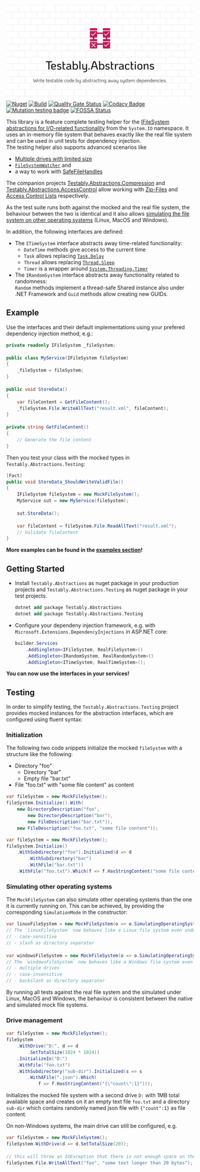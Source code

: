 ![Testably.Abstractions](https://raw.githubusercontent.com/Testably/Testably.Abstractions/main/Docs/Images/social-preview.png)  
[![Nuget](https://img.shields.io/nuget/v/Testably.Abstractions)](https://www.nuget.org/packages/Testably.Abstractions)
[![Build](https://github.com/Testably/Testably.Abstractions/actions/workflows/build.yml/badge.svg)](https://github.com/Testably/Testably.Abstractions/actions/workflows/build.yml)
[![Quality Gate Status](https://sonarcloud.io/api/project_badges/measure?project=Testably_Testably.Abstractions&branch=main&metric=alert_status)](https://sonarcloud.io/summary/overall?id=Testably_Testably.Abstractions)
[![Codacy Badge](https://app.codacy.com/project/badge/Coverage/5b9b2f79950447a69d69037b43acd590)](https://app.codacy.com/gh/Testably/Testably.Abstractions/dashboard?utm_source=gh&utm_medium=referral&utm_content=&utm_campaign=Badge_coverage)
[![Mutation testing badge](https://img.shields.io/endpoint?style=flat&url=https%3A%2F%2Fbadge-api.stryker-mutator.io%2Fgithub.com%2FTestably%2FTestably.Abstractions%2Fmain)](https://dashboard.stryker-mutator.io/reports/github.com/Testably/Testably.Abstractions/main)
[![FOSSA Status](https://app.fossa.com/api/projects/git%2Bgithub.com%2FTestably%2FTestably.Abstractions.svg?type=shield&issueType=license)](https://app.fossa.com/projects/git%2Bgithub.com%2FTestably%2FTestably.Abstractions?ref=badge_shield&issueType=license)

This library is a feature complete testing helper for the [IFileSystem abstractions for I/O-related functionality](https://github.com/TestableIO/System.IO.Abstractions) from the `System.IO` namespace. It uses an in-memory file system that behaves exactly like the real file system and can be used in unit tests for dependency injection.  
The testing helper also supports advanced scenarios like
- [Multiple drives with limited size](Examples/DriveManagement/README.md)
- [`FileSystemWatcher`](Examples/FileSystemWatcher/README.md) and
- a way to work with [SafeFileHandles](Examples/SafeFileHandle/README.md)

The companion projects [Testably.Abstractions.Compression](https://www.nuget.org/packages/Testably.Abstractions.Compression) and [Testably.Abstractions.AccessControl](https://www.nuget.org/packages/Testably.Abstractions.AccessControl) allow working with [Zip-Files](Examples/ZipFile/README.md) and [Access Control Lists](Examples/AccessControlLists/README.md) respectively.

As the test suite runs both against the mocked and the real file system, the behaviour between the two is identical and it also allows [simulating the file system on other operating systems](#simulating-other-operating-systems) (Linux, MacOS and Windows).

In addition, the following interfaces are defined:
- The `ITimeSystem` interface abstracts away time-related functionality:  
  - `DateTime` methods give access to the current time
  - `Task` allows replacing [`Task.Delay`](https://learn.microsoft.com/en-us/dotnet/api/system.threading.tasks.task.delay)
  - `Thread` allows replacing [`Thread.Sleep`](https://learn.microsoft.com/en-us/dotnet/api/system.threading.thread.sleep)
  - `Timer` is a wrapper around [`System.Threading.Timer`](https://learn.microsoft.com/en-us/dotnet/api/system.threading.timer)
- The `IRandomSystem` interface abstracts away functionality related to randomness:  
  `Random` methods implement a thread-safe Shared instance also under .NET Framework and `Guid` methods allow creating new GUIDs.

## Example
Use the interfaces and their default implementations using your prefered dependency injection method, e.g.:
```csharp
private readonly IFileSystem _fileSystem;

public class MyService(IFileSystem fileSystem)
{
    _fileSystem = fileSystem;
}

public void StoreData()
{
    var fileContent = GetFileContent();
    _fileSystem.File.WriteAllText("result.xml", fileContent);
}

private string GetFileContent()
{
    // Generate the file content
}
```

Then you test your class with the mocked types in `Testably.Abstractions.Testing`:
```csharp
[Fact]
public void StoreData_ShouldWriteValidFile()
{
    IFileSystem fileSystem = new MockFileSystem();
    MyService sut = new MyService(fileSystem);

    sut.StoreData();

    var fileContent = fileSystem.File.ReadAllText("result.xml");
    // Validate fileContent
}
```

**More examples can be found in the [examples section](Examples/README.md)!**

## Getting Started

- Install `Testably.Abstractions` as nuget package in your production projects and `Testably.Abstractions.Testing` as nuget package in your test projects.
  ```ps
  dotnet add package Testably.Abstractions
  dotnet add package Testably.Abstractions.Testing
  ```

- Configure your dependeny injection framework, e.g. with `Microsoft.Extensions.DependencyInjections` in ASP.NET core:
  ```csharp
  builder.Services
      .AddSingleton<IFileSystem, RealFileSystem>()
      .AddSingleton<IRandomSystem, RealRandomSystem>()
      .AddSingleton<ITimeSystem, RealTimeSystem>();
  ```

**You can now use the interfaces in your services!**

## Testing
In order to simplify testing, the `Testably.Abstractions.Testing` project provides mocked instances for the abstraction interfaces, which are configured using fluent syntax:

### Initialization

The following two code snippets initialize the mocked `fileSystem` with a structure like the following:
- Directory "foo"
  - Directory "bar"
  - Empty file "bar.txt"
- File "foo.txt" with "some file content" as content

```csharp
var fileSystem = new MockFileSystem();
fileSystem.Initialize().With(
    new DirectoryDescription("foo",
        new DirectoryDescription("bar"),
        new FileDescription("bar.txt")),
    new FileDescription("foo.txt", "some file content"));
```

```csharp
var fileSystem = new MockFileSystem();
fileSystem.Initialize()
	.WithSubdirectory("foo").Initialized(d => d
		.WithSubdirectory("bar")
		.WithFile("bar.txt"))
	.WithFile("foo.txt").Which(f => f.HasStringContent("some file content"));
```

### Simulating other operating systems

The `MockFileSystem` can also simulate other operating systems than the one it is currently running on. This can be achieved, by providing the corresponding `SimulationMode` in the constructor:

```csharp
var linuxFileSystem = new MockFileSystem(o => o.SimulatingOperatingSystem(SimulationMode.Linux));
// The `linuxFileSystem` now behaves like a Linux file system even under Windows:
// - case-sensitive
// - slash as directory separator

var windowsFileSystem = new MockFileSystem(o => o.SimulatingOperatingSystem(SimulationMode.Windows));
// The `windowsFileSystem` now behaves like a Windows file system even under Linux or MacOS:
// - multiple drives
// - case-insensitive
// - backslash as directory separator
```

By running all tests against the real file system and the simulated under Linux, MacOS and Windows, the behaviour is consistent between the native and simulated mock file systems.

### Drive management
```csharp
var fileSystem = new MockFileSystem();
fileSystem
    .WithDrive("D:", d => d
        .SetTotalSize(1024 * 1024))
    .InitializeIn("D:")
    .WithFile("foo.txt")
    .WithSubdirectory("sub-dir").Initialized(s => s
        .WithAFile(".json").Which(
            f => f.HasStringContent("{\"count\":1}")));
```
Initializes the mocked file system with a second drive `D:` with 1MB total available space and creates on it an empty text file `foo.txt` and a directory `sub-dir` which contains randomly named json file with `{"count":1}` as file content.

On non-Windows systems, the main drive can still be configured, e.g.
```csharp
var fileSystem = new MockFileSystem();
fileSystem.WithDrive(d => d.SetTotalSize(20));

// this will throw an IOException that there is not enough space on the disk.
fileSystem.File.WriteAllText("foo", "some text longer than 20 bytes");
```
